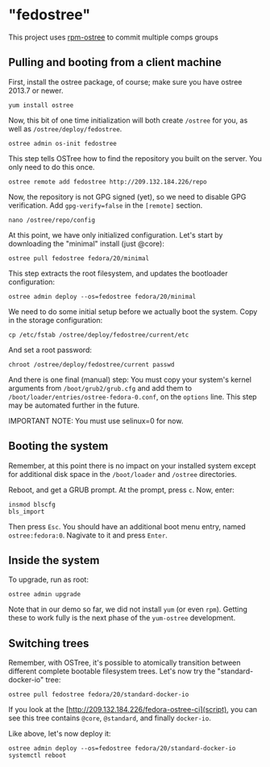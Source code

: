 "fedostree"
===========

This project uses [rpm-ostree](https://github.com/cgwalters/rpm-ostree)
to commit multiple comps groups 

Pulling and booting from a client machine
-----------------------------------------

First, install the ostree package, of course; make sure you have
ostree 2013.7 or newer.

	yum install ostree

Now, this bit of one time initialization will both
create `/ostree` for you, as well as `/ostree/deploy/fedostree`.

	ostree admin os-init fedostree

This step tells OSTree how to find the repository you built on
the server.  You only need to do this once.

	ostree remote add fedostree http://209.132.184.226/repo

Now, the repository is not GPG signed (yet), so we need to disable GPG
verification.  Add `gpg-verify=false` in the `[remote]` section.

	nano /ostree/repo/config

At this point, we have only initialized configuration.  Let's start
by downloading the "minimal" install (just @core):

	ostree pull fedostree fedora/20/minimal

This step extracts the root filesystem, and updates the bootloader
configuration:

	ostree admin deploy --os=fedostree fedora/20/minimal

We need to do some initial setup before we actually boot the system.
Copy in the storage configuration:

	cp /etc/fstab /ostree/deploy/fedostree/current/etc

And set a root password:

	chroot /ostree/deploy/fedostree/current passwd

And there is one final (manual) step: You must copy your system's
kernel arguments from `/boot/grub2/grub.cfg` and add them to
`/boot/loader/entries/ostree-fedora-0.conf`, on the `options`
line. This step may be automated further in the future.

IMPORTANT NOTE: You must use selinux=0 for now.

Booting the system
------------------

Remember, at this point there is no impact on your installed system
except for additional disk space in the `/boot/loader` and `/ostree`
directories.

Reboot, and get a GRUB prompt.  At the prompt, press `c`.  Now, enter:

	insmod blscfg
	bls_import

Then press `Esc`.  You should have an additional boot menu entry,
named `ostree:fedora:0`.  Nagivate to it and press `Enter`.


Inside the system
-----------------

To upgrade, run as root:

	ostree admin upgrade

Note that in our demo so far, we did not install `yum` (or even
`rpm`).  Getting these to work fully is the next phase of the
`yum-ostree` development.

Switching trees
---------------

Remember, with OSTree, it's possible to atomically transition between
different complete bootable filesystem trees.  Let's now try the
"standard-docker-io" tree:

	ostree pull fedostree fedora/20/standard-docker-io

If you look at the [http://209.132.184.226/fedora-ostree-ci](script),
you can see this tree contains `@core`, `@standard`, and finally
`docker-io`.

Like above, let's now deploy it:

	ostree admin deploy --os=fedostree fedora/20/standard-docker-io
	systemctl reboot


